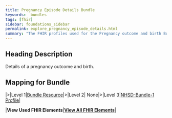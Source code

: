 ```yaml
---
title: Pregnancy Episode Details Bundle
keywords:  bundles
tags: [fhir]
sidebar: foundations_sidebar
permalink: explore_pregnancy_episode_details.html
summary: "The FHIR profiles used for the Pregnancy outcome and birth Bundle"
---
```


## Heading Description ##
Details of a pregnancy outcome and birth.

## Mapping for Bundle ##

|>|Level 1|[Bundle Resource](http://hl7.org/fhir/stu3/bundle.html)|>|Level 2| None|>|Level 3|[NHSD-Bundle-1 Profile](http://xxx)|


|**View Used FHIR Elements**|**[View All FHIR Elements](explore_pregnancy_episode_details_all.html#mapping-for-bundle)**|

